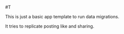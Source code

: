 #T

This is just a basic app template to run data migrations.

It tries to replicate posting like and sharing.
